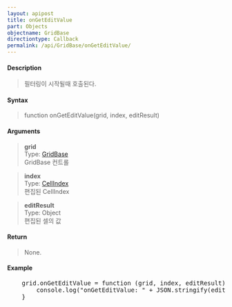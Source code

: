```yaml
---
layout: apipost
title: onGetEditValue
part: Objects
objectname: GridBase
directiontype: Callback
permalink: /api/GridBase/onGetEditValue/
---
```



#### Description

> 필터링이 시작될때 호출된다.  

#### Syntax

> function onGetEditValue(grid, index, editResult)  

#### Arguments  

> **grid**  
> Type: [GridBase](/api/GridBase/)  
> GridBase 컨트롤  

> **index**  
> Type:  [CellIndex](/api/types/CellIndex/)  
> 편집된 CellIndex  

> **editResult**  
> Type:  Object  
> 편집된 셀의	 값  

#### Return  

> None.

#### Example

<pre class="prettyprint">
	grid.onGetEditValue = function (grid, index, editResult) {
	    console.log("onGetEditValue: " + JSON.stringify(editResult));
	} 
</pre>

